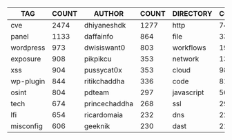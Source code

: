 |    TAG    | COUNT |    AUTHOR     | COUNT | DIRECTORY  | COUNT | SEVERITY | COUNT | TYPE | COUNT |
|-----------|-------|---------------|-------|------------|-------|----------|-------|------|-------|
| cve       |  2474 | dhiyaneshdk   |  1277 | http       |  7417 | info     |  3657 | file |   337 |
| panel     |  1133 | daffainfo     |   864 | file       |   337 | high     |  1703 | dns  |    25 |
| wordpress |   973 | dwisiswant0   |   803 | workflows  |   191 | medium   |  1517 |      |       |
| exposure  |   908 | pikpikcu      |   353 | network    |   138 | critical |  1029 |      |       |
| xss       |   904 | pussycat0x    |   353 | cloud      |    98 | low      |   265 |      |       |
| wp-plugin |   844 | ritikchaddha  |   336 | code       |    81 | unknown  |    39 |      |       |
| osint     |   804 | pdteam        |   297 | javascript |    56 |          |       |      |       |
| tech      |   674 | princechaddha |   268 | ssl        |    29 |          |       |      |       |
| lfi       |   654 | ricardomaia   |   232 | dns        |    22 |          |       |      |       |
| misconfig |   606 | geeknik       |   230 | dast       |    21 |          |       |      |       |
